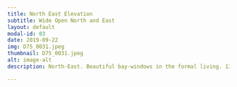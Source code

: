 ```yaml
---
title: North East Elevation
subtitle: Wide Open North and East
layout: default
modal-id: 03
date: 2019-09-22
img: D75_0031.jpeg
thumbnail: D75_0031.jpeg
alt: image-alt
description: North-East. Beautiful bay-windows in the formal living. 13 foot height in the bedroom above with Castle Canopy.

---
```

